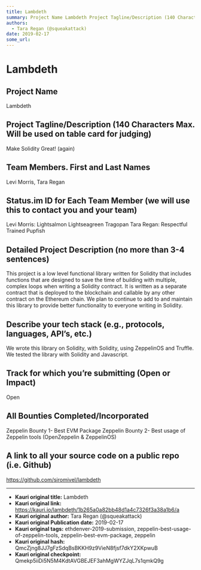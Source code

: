 ```yaml
---
title: Lambdeth
summary: Project Name Lambdeth Project Tagline/Description (140 Characters Max. Will be used on table card for judging) Make Solidity Great! (again) Team Members. First and Last Names Levi Morris, Tara Regan Status.im ID for Each Team Member (we will use this to contact you and your team) Levi Morris- Lightsalmon Lightseagreen Tragopan Tara Regan- Respectful Trained Pupfish Detailed Project Description (no more than 3-4 sentences) This project is a low level functional library written for Solidity that i
authors:
  - Tara Regan (@squeakattack)
date: 2019-02-17
some_url: 
---
```


# Lambdeth


## Project Name
Lambdeth

## Project Tagline/Description (140 Characters Max. Will be used on table card for judging)
Make Solidity Great! (again)

## Team Members. First and Last Names
Levi Morris, Tara Regan

## Status.im ID for Each Team Member (we will use this to contact you and your team)
Levi Morris: Lightsalmon Lightseagreen Tragopan
Tara Regan: Respectful Trained Pupfish

## Detailed Project Description (no more than 3-4 sentences)
This project is a low level functional library written for Solidity that includes functions that are designed to save the time of building with multiple, complex loops when writing a Solidity contract. It is written as a separate contract that is deployed to the blockchain and callable by any other contract on the Ethereum chain. We plan to continue to add to and maintain this library to provide better functionality to everyone writing in Solidity.

## Describe your tech stack (e.g., protocols, languages, API’s, etc.)
We wrote this library on Solidity, with Solidity, using ZeppelinOS and Truffle. We tested the library with Solidity and Javascript.

## Track for which you’re submitting (Open or Impact)
Open

## All Bounties Completed/Incorporated
Zeppelin Bounty 1- Best EVM Package
Zeppelin Bounty 2- Best usage of Zeppelin tools (OpenZeppelin & ZeppelinOS)

## A link to all your source code on a public repo (i.e. Github)
https://github.com/siromivel/lambdeth






---

- **Kauri original title:** Lambdeth
- **Kauri original link:** https://kauri.io/lambdeth/1b265a0a82bb48d1a4c7326f3a38a1b6/a
- **Kauri original author:** Tara Regan (@squeakattack)
- **Kauri original Publication date:** 2019-02-17
- **Kauri original tags:** ethdenver-2019-submission, zeppelin-best-usage-of-zeppelin-tools, zeppelin-best-evm-package, zeppelin
- **Kauri original hash:** QmcZjng8JJ7gFzSdqBsBKKH9z9VieN8fjsf7dkY2XKpwuB
- **Kauri original checkpoint:** Qmekp5iiDi5N5M4KdtAVGBEJEF3ahMgWYZJqL7s1qmkQ9g



